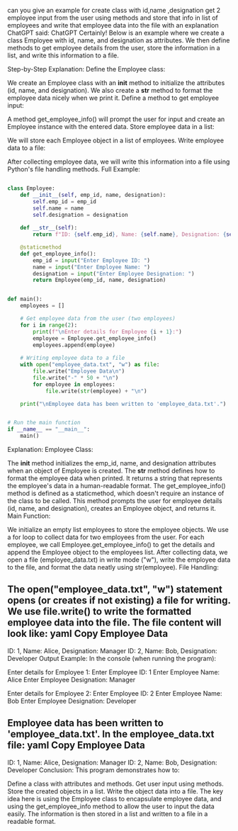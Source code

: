 can you give an example for create class with id,name ,designation get 2 employee input from the user  using methods and store that info in list of employees and write that employee data into the file with an explanation
ChatGPT said:
ChatGPT
Certainly! Below is an example where we create a class Employee with id, name, and designation as attributes. We then define methods to get employee details from the user, store the information in a list, and write this information to a file.

Step-by-Step Explanation:
Define the Employee class:

We create an Employee class with an __init__ method to initialize the attributes (id, name, and designation).
We also create a __str__ method to format the employee data nicely when we print it.
Define a method to get employee input:

A method get_employee_info() will prompt the user for input and create an Employee instance with the entered data.
Store employee data in a list:

We will store each Employee object in a list of employees.
Write employee data to a file:

After collecting employee data, we will write this information into a file using Python's file handling methods.
Full Example:
```python

class Employee:
    def __init__(self, emp_id, name, designation):
        self.emp_id = emp_id
        self.name = name
        self.designation = designation
    
    def __str__(self):
        return f"ID: {self.emp_id}, Name: {self.name}, Designation: {self.designation}"

    @staticmethod
    def get_employee_info():
        emp_id = input("Enter Employee ID: ")
        name = input("Enter Employee Name: ")
        designation = input("Enter Employee Designation: ")
        return Employee(emp_id, name, designation)


def main():
    employees = []

    # Get employee data from the user (two employees)
    for i in range(2):
        print(f"\nEnter details for Employee {i + 1}:")
        employee = Employee.get_employee_info()
        employees.append(employee)
    
    # Writing employee data to a file
    with open("employee_data.txt", "w") as file:
        file.write("Employee Data\n")
        file.write("-" * 50 + "\n")
        for employee in employees:
            file.write(str(employee) + "\n")

    print("\nEmployee data has been written to 'employee_data.txt'.")


# Run the main function
if __name__ == "__main__":
    main()
```    
Explanation:
Employee Class:

The __init__ method initializes the emp_id, name, and designation attributes when an object of Employee is created.
The __str__ method defines how to format the employee data when printed. It returns a string that represents the employee's data in a human-readable format.
The get_employee_info() method is defined as a staticmethod, which doesn't require an instance of the class to be called. This method prompts the user for employee details (id, name, and designation), creates an Employee object, and returns it.
Main Function:

We initialize an empty list employees to store the employee objects.
We use a for loop to collect data for two employees from the user. For each employee, we call Employee.get_employee_info() to get the details and append the Employee object to the employees list.
After collecting data, we open a file (employee_data.txt) in write mode ("w"), write the employee data to the file, and format the data neatly using str(employee).
File Handling:

The open("employee_data.txt", "w") statement opens (or creates if not existing) a file for writing. We use file.write() to write the formatted employee data into the file.
The file content will look like:
yaml
Copy
Employee Data
--------------------------------------------------
ID: 1, Name: Alice, Designation: Manager
ID: 2, Name: Bob, Designation: Developer
Output Example:
In the console (when running the program):

Enter details for Employee 1:
Enter Employee ID: 1
Enter Employee Name: Alice
Enter Employee Designation: Manager

Enter details for Employee 2:
Enter Employee ID: 2
Enter Employee Name: Bob
Enter Employee Designation: Developer

Employee data has been written to 'employee_data.txt'.
In the employee_data.txt file:
yaml
Copy
Employee Data
--------------------------------------------------
ID: 1, Name: Alice, Designation: Manager
ID: 2, Name: Bob, Designation: Developer
Conclusion:
This program demonstrates how to:

Define a class with attributes and methods.
Get user input using methods.
Store the created objects in a list.
Write the object data into a file.
The key idea here is using the Employee class to encapsulate employee data, and using the get_employee_info method to allow the user to input the data easily. The information is then stored in a list and written to a file in a readable format.